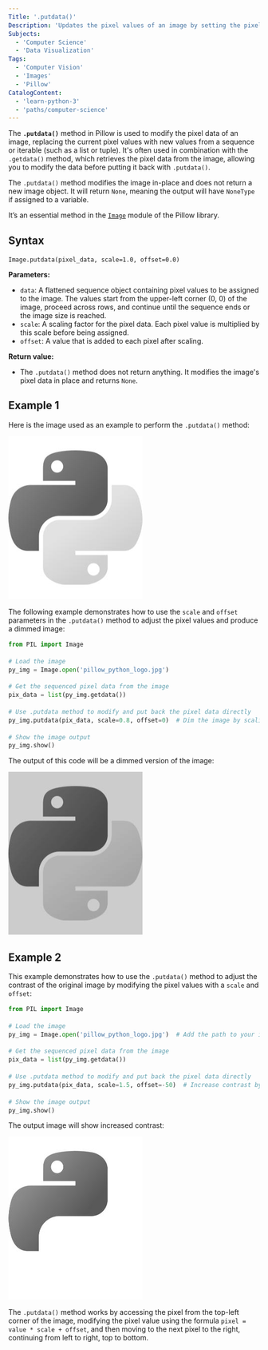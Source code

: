 ```yaml
---
Title: '.putdata()'
Description: 'Updates the pixel values of an image by setting the pixel data from a sequence or iterable, such as a list or tuple.'
Subjects:
  - 'Computer Science'
  - 'Data Visualization'
Tags:
  - 'Computer Vision'
  - 'Images'
  - 'Pillow'
CatalogContent:
  - 'learn-python-3'
  - 'paths/computer-science'
---
```


The **`.putdata()`** method in Pillow is used to modify the pixel data of an image, replacing the current pixel values with new values from a sequence or iterable (such as a list or tuple). It's often used in combination with the `.getdata()` method, which retrieves the pixel data from the image, allowing you to modify the data before putting it back with `.putdata()`.

The `.putdata()` method modifies the image in-place and does not return a new image object. It will return `None`, meaning the output will have `NoneType` if assigned to a variable.

It’s an essential method in the [`Image`](https://www.codecademy.com/resources/docs/pillow/image) module of the Pillow library.

## Syntax

```pseudo
Image.putdata(pixel_data, scale=1.0, offset=0.0)
```

**Parameters:**

- `data`: A flattened sequence object containing pixel values to be assigned to the image. The values start from the upper-left corner (0, 0) of the image, proceed across rows, and continue until the sequence ends or the image size is reached.
- `scale`: A scaling factor for the pixel data. Each pixel value is multiplied by this scale before being assigned.
- `offset`: A value that is added to each pixel after scaling.

**Return value:**

- The `.putdata()` method does not return anything. It modifies the image's pixel data in place and returns `None`.

## Example 1

Here is the image used as an example to perform the `.putdata()` method:

![Image of Python Logo](https://raw.githubusercontent.com/Codecademy/docs/main/media/pillow_python_logo.jpg)

The following example demonstrates how to use the `scale` and `offset` parameters in the `.putdata()` method to adjust the pixel values and produce a dimmed image:

```py
from PIL import Image

# Load the image
py_img = Image.open('pillow_python_logo.jpg')

# Get the sequenced pixel data from the image
pix_data = list(py_img.getdata())

# Use .putdata method to modify and put back the pixel data directly
py_img.putdata(pix_data, scale=0.8, offset=0)  # Dim the image by scaling pixel values down

# Show the image output
py_img.show()
```

The output of this code will be a dimmed version of the image:

![Image of Dimmed Python Logo](https://raw.githubusercontent.com/Codecademy/docs/main/media/pillow_python_logo_dimm.jpg)

## Example 2

This example demonstrates how to use the `.putdata()` method to adjust the contrast of the original image by modifying the pixel values with a `scale` and `offset`:

```py
from PIL import Image

# Load the image
py_img = Image.open('pillow_python_logo.jpg')  # Add the path to your image file

# Get the sequenced pixel data from the image
pix_data = list(py_img.getdata())

# Use .putdata method to modify and put back the pixel data directly
py_img.putdata(pix_data, scale=1.5, offset=-50)  # Increase contrast by scaling and offsetting

# Show the image output
py_img.show()
```

The output image will show increased contrast:

![Image of Python Logo with contrast](https://raw.githubusercontent.com/Codecademy/docs/main/media/pillow_python_logo_contrast.jpg)

The `.putdata()` method works by accessing the pixel from the top-left corner of the image, modifying the pixel value using the formula `pixel = value * scale + offset`, and then moving to the next pixel to the right, continuing from left to right, top to bottom.
